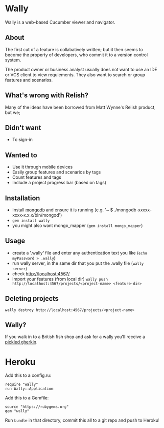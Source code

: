 # Wally
Wally is a web-based Cucumber viewer and navigator.

## About
The first cut of a feature is collabatively written; but it then seems to become the property of developers, who commit it to a version control system.

The product owner or business analyst usually does not want to use an IDE or VCS client to view requiements. They also want to search or group features and scenarios.

## What's wrong with Relish?
Many of the ideas have been borrowed from Matt Wynne's Relish product, but we;

## Didn't want
* To sign-in

## Wanted to
* Use it through mobile devices
* Easily group features and scenarios by tags
* Count features and tags
* Include a project progress bar (based on tags)

## Installation
* Install [mongodb](http://www.mongodb.org/display/DOCS/Quickstart "mongodb") and ensure it is running  (e.g. '~ $ ./mongodb-xxxxx-xxxx-x.x.x/bin/mongod')
* ```gem install wally```
* you might also want mongo_mapper (```gem install mongo_mapper```)

## Usage
* create a '.wally' file and enter any authentication text you like (```echo myPassword > .wally```)
* run wally server, in the same dir that you put the .wally file (```wally server```)
* check [http://localhost:4567/](http://localhost:4567/)
* import your features (from local dir) ```wally push http://localhost:4567/projects/<project-name> <feature-dir>```

## Deleting projects
```wally destroy http://localhost:4567/projects/<project-name>```


## Wally?
If you walk in to a British fish shop and ask for a wally you'll receive a [pickled gherkin](https://github.com/cucumber/cucumber/wiki/Gherkin).

# Heroku
Add this to a config.ru:

```
require "wally"
run Wally::Application
```

Add this to a Gemfile:

```
source "https://rubygems.org"
gem "wally"
```

Run ```bundle``` in that directory, commit this all to a git repo and push to Heroku!
